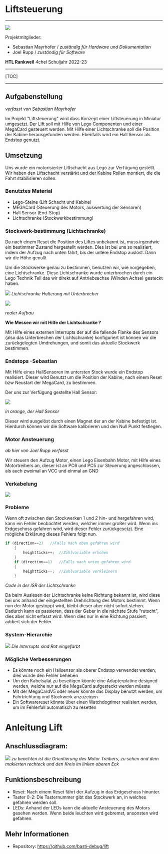 # Liftsteuerung

*** 

![](docu/sources/liftfoto.png)

Projektmitglieder: 
* Sebastian Mayrhofer / *zuständig für Hardware und Dokumentation*
* Joel Rupp / *zuständig für Software*

 **HTL Rankweil**  4chel                                                                 Schuljahr 2022-23 

***

[TOC]

***


## Aufgabenstellung 
*verfasst von Sebastian Mayrhofer*


Im Projekt "Liftsteuerung" wird dass Konzept einer Liftsteuerung in Miniatur umgesetzt. Der Lift soll mit Hilfe von Lego Componenten und einer MegaCard gesteuert werden. Mit Hilfe einer Lichtschranke soll die Position der Kabine herausgefunden werden. Ebenfalls wird ein Hall Sensor als Endstop genutzt. 


## Umsetzung 
Uns wurde ein motorisierter Liftschacht aus Lego zur Verfügung gestellt. Wir haben den Liftschacht verstärkt und der Kabine Rollen montiert, die die Fahrt stabilisieren sollen. 

### Benutztes Material

* Lego-Steine  (Lift Schacht und Kabine) 
* MEGACard  (Steuerung des Motors, auswertung der Sensoren)
* Hall Sensor (End-Stop)
* Lichtschranke (Stockwerkbestimmung)



### Stockwerk-bestimmung (Lichtschranke)

Da nach einem Reset die Position des Liftes unbekannt ist, muss irgendwie ein bestimmer Zustand hergestellt werden. Dies ist bei uns so realisiert, indem der Aufzug nach unten fährt, bis der untere Endstop auslöst. Dann wir die Höhe genullt

Um die Stockwerke genau zu bestimmen, benutzen wir, wie vorgegeben, eine Lichtschranke. Diese Lichtschranke wurde unterbrochen durch ein Lego Technik Teil das wir direkt auf Antriebsachse (Winden Achse) gesteckt haben.

![](docu/sources/Lichtschranke+unterbrecher.png)
*Lichtschranke Halterung mit Unterbrecher*

![](docu/sources/lichtschrankereal.jpg)

*realer Aufbau*

**Wie Messen wir mit Hilfe der Lichtschranke ?** 

Mit Hilfe eines externen Interrupts der auf die fallende Flanke des Sensors (also das Unterbrechen der Lichtschranke) konfiguriert ist können wir die zurückgelegten Umdrehungen, und somit das aktuelle Stockwerk bestimmen.

### Endstops -Sebastian

Mit Hilfe eines HallSensoren im untersten Stock wurde ein Endstop realisiert. Dieser wird Benutzt um die Position der Kabine, nach einem Reset bzw Neustart der MegaCard, zu bestimmen. 

Der uns zur Verfügung gestellte Hall Sensor: 

![](docu/sources/hallsensor.jpg)

*in orange, der Hall Sensor*

Dieser wird ausgelöst durch einen Magnet der an der Kabine befestigt ist. Hierdurch können wir die Software kalibrieren und den Null Punkt festlegen. 


### Motor Ansteuerung
*ab hier von Joel Rupp verfasst*

Wir steuern den Aufzug Motor, einen Lego Eisenbahn Motor, mit Hilfe eines Motortreibers an, dieser ist an PC6 und PC5 zur Steuerung angeschlossen, als auch zweimal an VCC und einmal an GND

### Verkabelung 

![](docu/sources/wiring.png)


### Probleme 

Wenn oft zwischen den Stockwerken 1 und 2 hin- und hergefahren wird, kann ein Fehler beobachtet werden, welcher immer großer wird. Wenn ins Erdgeschoss gefahren wird, wird dieser Fehler zurückgesetzt. Eine mögliche Erklärung dieses Fehlers folgt nun. 

~~~c
if (direction==2)	//Falls nach oben gefahren wird
	{
		heightticks++;	//Zählvariable erhöhen
	}
	if (direction==1)	//Falls nach unten gefahren wird
	{
		heightticks--;	//Zahlvariable verkleinern
	}
~~~
*Code in der ISR der Lichtschranke*


Da beim Auslesen der Lichtschranke keine Richtung bekannt ist, wird diese bei uns anhand der eingestellten Drehrichtung des Motors bestimmt. Wenn nun der Motor gestoppt wird, bleibt dieser aber nicht sofort stehen. Dadurch kann es passieren, dass der Geber in die nächste Stufe "rutscht", dies aber nicht erfasst wird. Wenn dies nur in eine Richtung passiert, addiert sich der Fehler

### System-Hierarchie 

![](docu/sources/hierarchy.png)
*Die Interrupts sind Rot eingefärbt*

### Mögliche Verbesserungen 
* Es könnte noch ein Hallsensor als oberer Endstop verwendet werden, dies würde den Fehler beheben
* Um den Kabelsalat zu beseitigen könnte eine Adapterplatine designed werden, welche nur auf die MegaCard aufgesteckt werden müsste
* Mit der MegaCardV5 oder neuer könnte das Display benutzt werden, um Fahrtrichtung und Stockwerk anzuzeigen
* Ein Softwarereset könnte über einen Watchdogtimer realisiert werden, um im Fehlerfall automatisch zu resetten


# Anleitung Lift

## Anschlussdiagram:
![](docu/sources/wiring.png)
*zu beachten ist die Orientierung des Motor Treibers, zu sehen and dem makierten rechteck und den Kreis im linken oberen Eck*
## Funktionsbeschreibung
* Reset: Nach einem Reset fährt der Aufzug in das Erdgeschoss hinunter.
* Taster 0-2: Die Tasternummer gibt das Stockwerk an, in welches gefahren werden soll.
* LEDs: Anhand der LEDs kann die aktuelle Ansteuerung des Motors gesehen werden. Wenn beide leuchten wird gebremst, ansonsten wird gefahren. 

## Mehr Informationen

* Repository: https://github.com/basti-debug/lift
